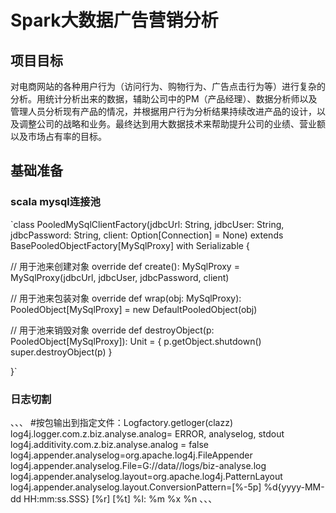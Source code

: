 # Spark大数据广告营销分析
## 项目目标
对电商网站的各种用户行为（访问行为、购物行为、广告点击行为等）进行复杂的分析。用统计分析出来的数据，辅助公司中的PM（产品经理）、数据分析师以及管理人员分析现有产品的情况，并根据用户行为分析结果持续改进产品的设计，以及调整公司的战略和业务。最终达到用大数据技术来帮助提升公司的业绩、营业额以及市场占有率的目标。


## 基础准备
### scala mysql连接池
`class PooledMySqlClientFactory(jdbcUrl: String, jdbcUser: String, jdbcPassword: String, client: Option[Connection] = None)
  extends BasePooledObjectFactory[MySqlProxy] with Serializable {

  // 用于池来创建对象
  override def create(): MySqlProxy = MySqlProxy(jdbcUrl, jdbcUser, jdbcPassword, client)

  // 用于池来包装对象
  override def wrap(obj: MySqlProxy): PooledObject[MySqlProxy] = new DefaultPooledObject(obj)

  // 用于池来销毁对象
  override def destroyObject(p: PooledObject[MySqlProxy]): Unit = {
    p.getObject.shutdown()
    super.destroyObject(p)
  }

}`
### 日志切割
、、、
#按包输出到指定文件：Logfactory.getloger(clazz)
log4j.logger.com.z.biz.analyse.analog= ERROR, analyselog, stdout
log4j.additivity.com.z.biz.analyse.analog = false
log4j.appender.analyselog=org.apache.log4j.FileAppender
log4j.appender.analyselog.File=G://data//logs/biz-analyse.log
log4j.appender.analyselog.layout=org.apache.log4j.PatternLayout
log4j.appender.analyselog.layout.ConversionPattern=[%-5p] %d{yyyy-MM-dd HH:mm:ss.SSS} [%r] [%t] %l: %m %x %n
、、、